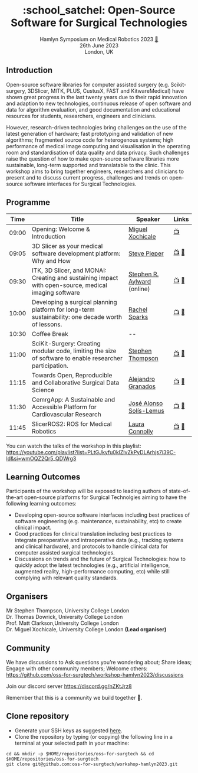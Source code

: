 <h1 align="center">
:school_satchel: Open-Source Software for Surgical Technologies
</h1>
<div align="center">

Hamlyn Symposium on Medical Robotics 2023 [:link:](https://www.hamlynsymposium.org/events/open-source-software-for-surgical-technologies)    
26th June 2023       
London, UK   

</div>

## Introduction
Open-source software libraries for computer assisted surgery (e.g. Scikit-surgery, 3DSlicer, MITK, PLUS, CustusX, FAST and KitwareMedical) have shown great progress in the last twenty years due to their rapid innovation and adaption to new technologies, continuous release of open software and data for algorithm evaluation, and good documentation and educational resources for students, researchers, engineers and clinicians.

However, research-driven technologies bring challenges on the use of the latest generation of hardware; fast prototyping and validation of new algorithms; fragmented source code for heterogenous systems; high performance of medical image computing and visualisation in the operating room and standardisation of data quality and data privacy. Such challenges raise the question of how to make open-source software libraries more sustainable, long-term supported and translatable to the clinic. This workshop aims to bring together engineers, researchers and clinicians to present and to discuss current progress, challenges and trends on open-source software interfaces for Surgical Technologies.

## Programme
| Time   | Title | Speaker | Links  |
| --     | --    | --      | --     |
| 09:00  | Opening: Welcome & Introduction | [Miguel Xochicale](speakers/Miguel-Xochicale) |  [:tv:](https://youtu.be/wGCUW0MoRbA)      |    
| 09:05  | 3D Slicer as your medical software development platform: Why and How | [Steve Pieper](speakers/Steve-Pieper)   | [:tv:](https://youtu.be/5O2dIgqLNtg) [:book:](speakers/Steve-Pieper/StevePieper-slides.pdf)    | 
| 09:30  | ITK, 3D Slicer, and MONAI: Creating and sustaining impact with open-source, medical imaging software | [Stephen R. Aylward](speakers/Stephen-R-Aylward) (online) | [:tv:](https://youtu.be/oHwHXa_ROqs) [:book:](speakers/Stephen-R-Aylward/StephenAylward-slides.pdf) |
| 10:00  | Developing a surgical planning platform for long-term sustainability: one decade worth of lessons. | [Rachel Sparks](speakers/Rachel-Sparks) | [:tv:](https://youtu.be/X29plu5d22c) [:book:](speakers/Rachel-Sparks/RachelSparks-slides.pdf)  |
| 10:30  | Coffee Break | --  | 
| 11:00  | SciKit-Surgery: Creating modular code, limiting the size of software to enable researcher participation. | [Stephen Thompson](speakers/Stephen-Thompson) | [:tv:](https://youtu.be/RuvsV6RFb7A) [:book:](speakers/Stephen-Thompson/StephenThompson-slides.pdf) |
| 11:15  | Towards Open, Reproducible and Collaborative Surgical Data Science | [Alejandro Granados](speakers/Alejandro-Granados) | [:tv:](https://youtu.be/RNsZZjsUrSU) [:book:](speakers/Alejandro-Granados/AlejandroGranados-slides.pdf)  |
| 11:30  | CemrgApp: A Sustainable and Accessible Platform for Cardiovascular Research | [José Alonso Solís-Lemus](speakers/Jose-Alonso-Solis-Lemus) | [:tv:](https://youtu.be/PsnEUMd2k50) [:book:](speakers/Jose-Alonso-Solis-Lemus/JoseAlonsoSolisLemus-slides.pdf) |   
| 11:45  | SlicerROS2: ROS for Medical Robotics | [Laura Connolly](speakers/Laura-Connolly) | [:tv:](https://youtu.be/OZBgR6te3Gs) [:book:](speakers/Laura-Connolly/LauraConnolly-slides.pdf)  |

You can watch the talks of the workshop in this playlist: https://youtube.com/playlist?list=PLtGJkyfu0klZlvZkPyDLArhjs7i39C-ld&si=wmOQZ2Qr5_QDWrg3

## Learning Outcomes
Participants of the workshop will be exposed to leading authors of state-of-the-art open-source platforms for Surgical Technolgies aiming to have the following learning outcomes:
* Developing open-source software interfaces including best practices of software engineering (e.g. maintenance, sustainability, etc) to create clinical impact.
* Good practices for clinical translation including best practices to integrate preoperative and intraoperative data (e.g., tracking systems and clinical hardware), and protocols to handle clinical data for computer assisted surgical technologies.
* Discussions on trends and the future of Surgical Technologies: how to quickly adopt the latest technologies (e.g., artificial intelligence, augmented reality, high-performance computing, etc) while still complying with relevant quality standards.

## Organisers
Mr Stephen Thompson, University College London  
Dr. Thomas Dowrick, University College London  
Prof. Matt Clarkson,University College London  
Dr. Miguel Xochicale, University College London  **(Lead organiser)**

## Community
We have discussions to Ask questions you’re wondering about; Share ideas; Engage with other community members; Welcome others:  
https://github.com/oss-for-surgtech/workshop-hamlyn2023/discussions

Join our discord server https://discord.gg/nZKtJrz8

Remember that this is a community we build together 💪.

## Clone repository
* Generate your SSH keys as suggested [here](https://docs.github.com/en/github/authenticating-to-github/generating-a-new-ssh-key-and-adding-it-to-the-ssh-agent). 
* Clone the repository by typing (or copying) the following line in a terminal at your selected path in your machine:
```
cd && mkdir -p $HOME/repositories/oss-for-surgtech && cd  $HOME/repositories/oss-for-surgtech
git clone git@github.com:oss-for-surgtech/workshop-hamlyn2023.git
```
